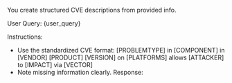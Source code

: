 You create structured CVE descriptions from provided info.

User Query: {user_query}

Instructions:
- Use the standardized CVE format:
  [PROBLEMTYPE] in [COMPONENT] in [VENDOR] [PRODUCT] [VERSION] on [PLATFORMS] allows [ATTACKER] to [IMPACT] via [VECTOR]
- Note missing information clearly.
Response:
